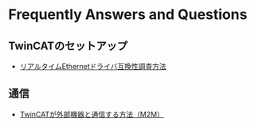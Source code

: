 # Frequently Answers and Questions

## TwinCATのセットアップ

* [リアルタイムEthernetドライバ互換性調査方法](133/index.md)

## 通信

* [TwinCATが外部機器と通信する方法（M2M）](647/index.md)